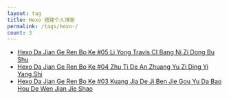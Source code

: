 ```yaml
---
layout: tag
title: Hexo 搭建个人博客
permalink: /tags/hexo-/
count: 3
---
```


- [Hexo Da Jian Ge Ren Bo Ke  #05 Li Yong  Travis CI Bang Ni Zi Dong Bu Shu ](https://y0ngb1n.github.io/a/5c7519f9.html)
- [Hexo Da Jian Ge Ren Bo Ke  #04 Zhu Ti De An Zhuang Yu Zi Ding Yi Yang Shi ](https://y0ngb1n.github.io/a/2270d168.html)
- [Hexo Da Jian Ge Ren Bo Ke  #03 Kuang Jia De Ji Ben Jie Gou Yu Da Bao Hou De Wen Jian Jie Shao ](https://y0ngb1n.github.io/a/b821c4ca.html)

